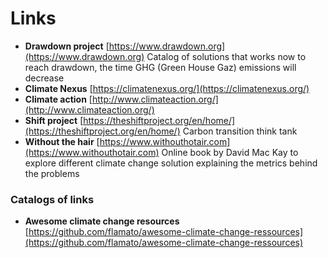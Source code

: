# Links

* **Drawdown project** [https://www.drawdown.org](https://www.drawdown.org) Catalog of solutions that works now to reach drawdown, the time GHG \(Green House Gaz\) emissions will decrease
* **Climate Nexus** [https://climatenexus.org/](https://climatenexus.org/)
* **Climate action** [http://www.climateaction.org/](http://www.climateaction.org/)
* **Shift project** [https://theshiftproject.org/en/home/](https://theshiftproject.org/en/home/) Carbon transition think tank
* **Without the hair** [https://www.withouthotair.com](https://www.withouthotair.com) Online book by David Mac Kay to explore different climate change solution explaining the metrics behind the problems





### Catalogs of links 

* **Awesome climate change resources** [https://github.com/flamato/awesome-climate-change-ressources](https://github.com/flamato/awesome-climate-change-ressources)

